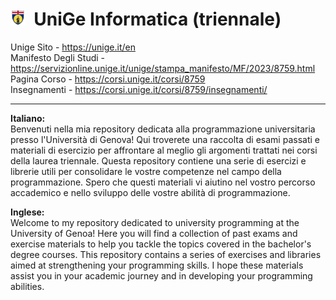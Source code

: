 # <img src="logo.png" height=24>&nbsp; UniGe Informatica (triennale)

Unige Sito - https://unige.it/en  <br>
Manifesto Degli Studi - https://servizionline.unige.it/unige/stampa_manifesto/MF/2023/8759.html <br>
Pagina Corso - https://corsi.unige.it/corsi/8759  <br>
Insegnamenti - https://corsi.unige.it/corsi/8759/insegnamenti/  <br>

<hr>

**Italiano:** <br>
Benvenuti nella mia repository dedicata alla programmazione universitaria presso l'Università di Genova! Qui troverete una raccolta di esami passati e materiali di esercizio per affrontare al meglio gli argomenti trattati nei corsi della laurea triennale. Questa repository contiene una serie di esercizi e librerie utili per consolidare le vostre competenze nel campo della programmazione. Spero che questi materiali vi aiutino nel vostro percorso accademico e nello sviluppo delle vostre abilità di programmazione.

**Inglese:** <br>
Welcome to my repository dedicated to university programming at the University of Genoa! Here you will find a collection of past exams and exercise materials to help you tackle the topics covered in the bachelor's degree courses. This repository contains a series of exercises and libraries aimed at strengthening your programming skills. I hope these materials assist you in your academic journey and in developing your programming abilities.
